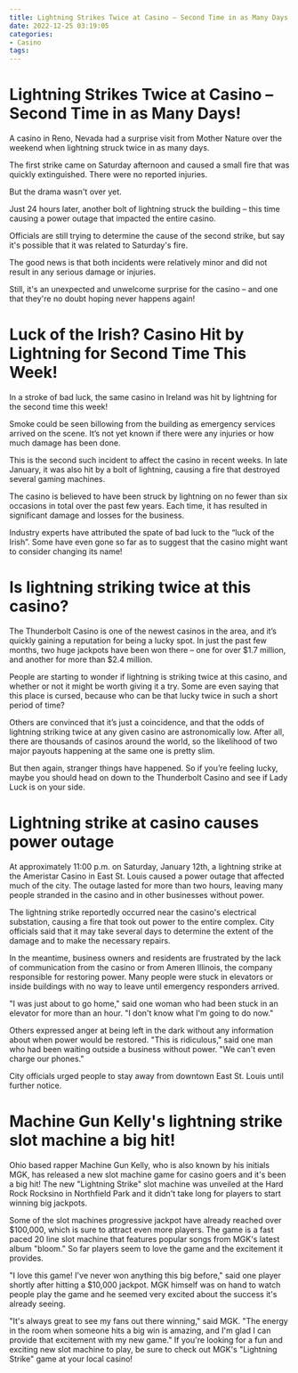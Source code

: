 ```yaml
---
title: Lightning Strikes Twice at Casino – Second Time in as Many Days!
date: 2022-12-25 03:19:05
categories:
- Casino
tags:
---
```



#  Lightning Strikes Twice at Casino – Second Time in as Many Days!

A casino in Reno, Nevada had a surprise visit from Mother Nature over the weekend when lightning struck twice in as many days.

The first strike came on Saturday afternoon and caused a small fire that was quickly extinguished. There were no reported injuries.

But the drama wasn't over yet.

Just 24 hours later, another bolt of lightning struck the building – this time causing a power outage that impacted the entire casino.

Officials are still trying to determine the cause of the second strike, but say it's possible that it was related to Saturday's fire.

The good news is that both incidents were relatively minor and did not result in any serious damage or injuries.

Still, it's an unexpected and unwelcome surprise for the casino – and one that they're no doubt hoping never happens again!

#  Luck of the Irish? Casino Hit by Lightning for Second Time This Week!

In a stroke of bad luck, the same casino in Ireland was hit by lightning for the second time this week!

Smoke could be seen billowing from the building as emergency services arrived on the scene. It’s not yet known if there were any injuries or how much damage has been done.

This is the second such incident to affect the casino in recent weeks. In late January, it was also hit by a bolt of lightning, causing a fire that destroyed several gaming machines.

The casino is believed to have been struck by lightning on no fewer than six occasions in total over the past few years. Each time, it has resulted in significant damage and losses for the business.

Industry experts have attributed the spate of bad luck to the “luck of the Irish”. Some have even gone so far as to suggest that the casino might want to consider changing its name!

#  Is lightning striking twice at this casino?

The Thunderbolt Casino is one of the newest casinos in the area, and it’s quickly gaining a reputation for being a lucky spot. In just the past few months, two huge jackpots have been won there – one for over $1.7 million, and another for more than $2.4 million.

People are starting to wonder if lightning is striking twice at this casino, and whether or not it might be worth giving it a try. Some are even saying that this place is cursed, because who can be that lucky twice in such a short period of time?

Others are convinced that it’s just a coincidence, and that the odds of lightning striking twice at any given casino are astronomically low. After all, there are thousands of casinos around the world, so the likelihood of two major payouts happening at the same one is pretty slim.

But then again, stranger things have happened. So if you’re feeling lucky, maybe you should head on down to the Thunderbolt Casino and see if Lady Luck is on your side.

#  Lightning strike at casino causes power outage

At approximately 11:00 p.m. on Saturday, January 12th, a lightning strike at the Ameristar Casino in East St. Louis caused a power outage that affected much of the city. The outage lasted for more than two hours, leaving many people stranded in the casino and in other businesses without power.

The lightning strike reportedly occurred near the casino's electrical substation, causing a fire that took out power to the entire complex. City officials said that it may take several days to determine the extent of the damage and to make the necessary repairs.

In the meantime, business owners and residents are frustrated by the lack of communication from the casino or from Ameren Illinois, the company responsible for restoring power. Many people were stuck in elevators or inside buildings with no way to leave until emergency responders arrived.

"I was just about to go home," said one woman who had been stuck in an elevator for more than an hour. "I don't know what I'm going to do now."

Others expressed anger at being left in the dark without any information about when power would be restored. "This is ridiculous," said one man who had been waiting outside a business without power. "We can't even charge our phones."

City officials urged people to stay away from downtown East St. Louis until further notice.

#  Machine Gun Kelly's lightning strike slot machine a big hit!

Ohio based rapper Machine Gun Kelly, who is also known by his initials MGK, has released a new slot machine game for casino goers and it's been a big hit! The new "Lightning Strike" slot machine was unveiled at the Hard Rock Rocksino in Northfield Park and it didn't take long for players to start winning big jackpots.

Some of the slot machines progressive jackpot have already reached over $100,000, which is sure to attract even more players. The game is a fast paced 20 line slot machine that features popular songs from MGK's latest album "bloom." So far players seem to love the game and the excitement it provides.

"I love this game! I've never won anything this big before," said one player shortly after hitting a $10,000 jackpot. MGK himself was on hand to watch people play the game and he seemed very excited about the success it's already seeing.

"It's always great to see my fans out there winning," said MGK. "The energy in the room when someone hits a big win is amazing, and I'm glad I can provide that excitement with my new game." If you're looking for a fun and exciting new slot machine to play, be sure to check out MGK's "Lightning Strike" game at your local casino!